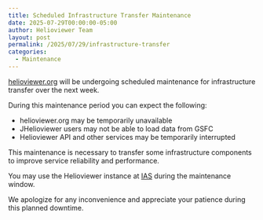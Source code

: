 ```yaml
---
title: Scheduled Infrastructure Transfer Maintenance
date: 2025-07-29T00:00:00-05:00
author: Helioviewer Team
layout: post
permalink: /2025/07/29/infrastructure-transfer
categories:
  - Maintenance
---
```


[helioviewer.org](https://helioviewer.org) will be undergoing scheduled maintenance for infrastructure transfer over the next week.

During this maintenance period you can expect the following:
- helioviewer.org may be temporarily unavailable
- JHelioviewer users may not be able to load data from GSFC
- Helioviewer API and other services may be temporarily interrupted

This maintenance is necessary to transfer some infrastructure components to improve service reliability and performance.

You may use the Helioviewer instance at [IAS](https://helioviewer.ias.u-psud.fr/) during the maintenance window.

We apologize for any inconvenience and appreciate your patience during this planned downtime.
